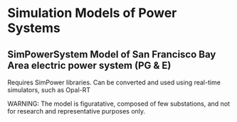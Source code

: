 # Simulation Models of Power Systems

## SimPowerSystem Model of San Francisco Bay Area electric power system (PG & E)

Requires SimPower libraries. 
Can be converted and used using real-time simulators, such as Opal-RT

WARNING: The model is figuratative, composed of few substations, and not for research and representative purposes only.

